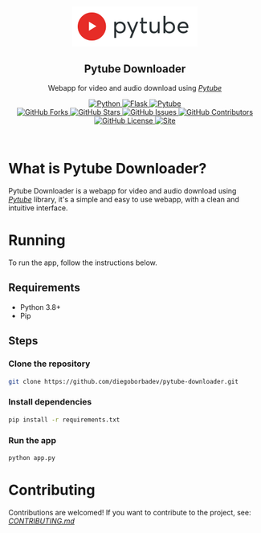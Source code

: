 <br>

<!-- Title -->
<p align="center">
  <img width="250px" src="static/logo.svg"/>
  <h2 align="center">Pytube Downloader</h2>
  <p align="center">Webapp for video and audio download using <i><a href="https://github.com/pytube/pytube">Pytube</a></i></p>
</p>

<!-- Stacks -->
<p align="center">
<!-- Python Version -->
<a href="https://www.python.org/">
    <img alt="Python" src="https://img.shields.io/badge/Python-3.8+-blue?logo=python&logoColor=ffdd54">
</a>

<!-- Flask Version -->
<a href="https://flask.palletsprojects.com/en/2.3.x/changes/#version-2-2-2">
    <img alt="Flask" src="https://img.shields.io/badge/Flask-2.2.2-000000?logo=flask&logoColor=white">
</a>

<!-- Pytube Version -->
<a href="https://pytube.io/en/latest/">
    <img alt="Pytube" src="https://img.shields.io/badge/Pytube-15.0.0-red?logo=youtube&logoColor=e62c27">
</a>

<br>

<!-- Status -->
<!-- Forks Number -->
<a href="https://github.com/diegoborbadev/pytube-downloader/network/members">
    <img alt="GitHub Forks" src="https://img.shields.io/github/forks/diegoborbadev/pytube-downloader?label=Forks">
</a>

<!-- Stars Number -->
<a href="https://github.com/diegoborbadev/pytube-downloader/stargazers">
    <img alt="GitHub Stars" src="https://img.shields.io/github/stars/diegoborbadev/pytube-downloader?label=Stars">
</a>

<!-- Issues Number -->
<a href="https://github.com/diegoborbadev/pytube-downloader/issues">
    <img alt="GitHub Issues" src="https://img.shields.io/github/issues/diegoborbadev/pytube-downloader?label=Issues">
</a>

<!-- Contributors Number -->
<a href="https://github.com/diegoborbadev/pytube-downloader/graphs/contributors">
    <img alt="GitHub Contributors" src="https://img.shields.io/github/contributors/diegoborbadev/pytube-downloader?label=Contributors&color=purple">
</a>

<!-- License -->
<a href="https://github.com/diegoborbadev/pytube-downloader/blob/main/LICENSE">
    <img alt="GitHub License" src="https://img.shields.io/github/license/diegoborbadev/pytube-downloader?label=License">
</a>

<!-- Demo Site Status -->
<a href="https://pytube.diegoborba.dev">
    <img alt="Site" src="https://img.shields.io/website?url=https%3A%2F%2Fpytube.diegoborba.dev%2F&up_message=online&down_message=offline&label=Demo">
</a>
</p>

<br>

# What is Pytube Downloader?
Pytube Downloader is a webapp for video and audio download using [*Pytube*](https://github.com/pytube/pytube) library, it's a simple and easy to use webapp, with a clean and intuitive interface.

# Running
To run the app, follow the instructions below.

## Requirements
- Python 3.8+
- Pip

## Steps
### Clone the repository
```bash
git clone https://github.com/diegoborbadev/pytube-downloader.git
```

### Install dependencies
```bash
pip install -r requirements.txt
```

### Run the app
```bash
python app.py
```

# Contributing
Contributions are welcomed! If you want to contribute to the project, see: [*CONTRIBUTING.md*](CONTRIBUTING.md)